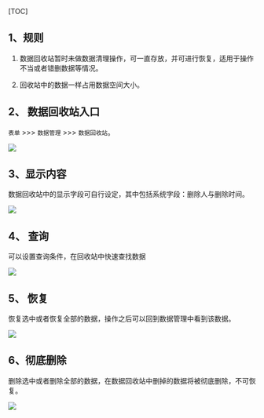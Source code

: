 
[TOC]


## 1、规则

1. 数据回收站暂时未做数据清理操作，可一直存放，并可进行恢复，适用于操作不当或者错删数据等情况。

1. 回收站中的数据一样占用数据空间大小。

## 2、 数据回收站入口

 `表单` >>> `数据管理` >>> `数据回收站`。

![](http://docfiles.baibaoyun.com/FqzT6ZQHTTvue6jFJV9_kqL6BNQA)

## 3、显示内容

数据回收站中的显示字段可自行设定，其中包括系统字段：删除人与删除时间。

![](http://docfiles.baibaoyun.com/FmJ9ujdBXj1lc97ClYC4MZNQHSY_)

## 4、 查询

可以设置查询条件，在回收站中快速查找数据

![](http://docfiles.baibaoyun.com/FkxlYX_2E_xoSVEkRdmELFCxnZEA)

## 5、 恢复

恢复选中或者恢复全部的数据，操作之后可以回到数据管理中看到该数据。

![](http://docfiles.baibaoyun.com/Fue92sN4fdO0H-QUcLxVXVgF4kIn)

## 6、彻底删除

删除选中或者删除全部的数据，在数据回收站中删掉的数据将被彻底删除，不可恢复。

![](http://docfiles.baibaoyun.com/FkMtvUJbwoycAPg0st6BNZFgGDzB)